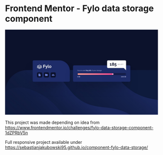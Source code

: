 # Frontend Mentor - Fylo data storage component

![Design preview for the Fylo data storage component coding challenge](./design/desktop-design.jpg)

This project was made depending on idea from https://www.frontendmentor.io/challenges/fylo-data-storage-component-1dZPRbV5n

Full responsive project available under https://sebastianjakubowski95.github.io/component-fylo-data-storage/
